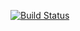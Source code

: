 

[![Build Status](https://travis-ci.org/ValeriyMakarshin/Mathib.svg?branch=Feature%2Ftravis)](https://travis-ci.org/ValeriyMakarshin/Mathib)